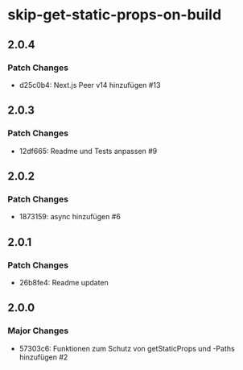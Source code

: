 # skip-get-static-props-on-build

## 2.0.4

### Patch Changes

- d25c0b4: Next.js Peer v14 hinzufügen #13

## 2.0.3

### Patch Changes

- 12df665: Readme und Tests anpassen #9

## 2.0.2

### Patch Changes

- 1873159: async hinzufügen #6

## 2.0.1

### Patch Changes

- 26b8fe4: Readme updaten

## 2.0.0

### Major Changes

- 57303c6: Funktionen zum Schutz von getStaticProps und -Paths hinzufügen #2
